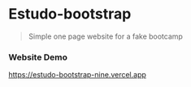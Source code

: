 # Estudo-bootstrap

>Simple one page website for a fake bootcamp

### Website Demo
https://estudo-bootstrap-nine.vercel.app
